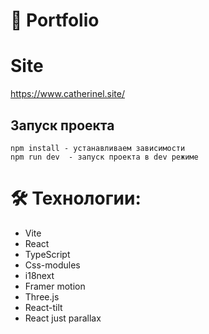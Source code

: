 # 🌌 Portfolio

# Site

https://www.catherinel.site/

## Запуск проекта

```
npm install - устанавливаем зависимости
npm run dev  - запуск проекта в dev режиме
```

# 🛠 Технологии:

- Vite
- React
- TypeScript
- Css-modules
- i18next
- Framer motion
- Three.js
- React-tilt
- React just parallax
